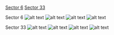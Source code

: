 [Sector 6](#sector6)
[Sector 33](#sector33)

<a name = "sector6"></a>
Sector 6
![alt text](/images/CoRoT-01_Sector_6/CoRoT-01_Sector_6_a_TimeSeries.png)
![alt text](/images/CoRoT-01_Sector_6/CoRoT-01_Sector_6_b_FoldedLightCurve.png)
![alt text](/images/CoRoT-01_Sector_6/CoRoT-01_Sector_6_b_IndividualTransitsWithFit.png)
![alt text](/images/CoRoT-01_Sector_6/CoRoT-01_Sector_6_c_TimingResiduals.png)

<a name = "sector33"></a>
Sector 33
![alt text](/images/CoRoT-01_Sector_33/CoRoT-01_Sector_33_a_TimeSeries.png)
![alt text](/images/CoRoT-01_Sector_33/CoRoT-01_Sector_33_b_FoldedLightCurve.png)
![alt text](/images/CoRoT-01_Sector_33/CoRoT-01_Sector_33_b_IndividualTransitsWithFit.png)
![alt text](/images/CoRoT-01_Sector_33/CoRoT-01_Sector_33_c_TimingResiduals.png)

